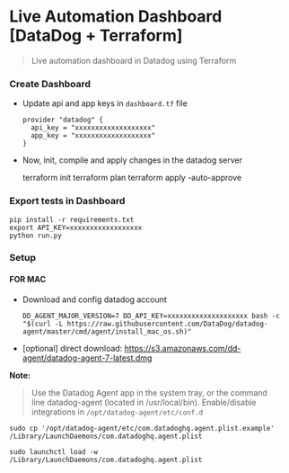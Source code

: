# Live Automation Dashboard [DataDog + Terraform]
> Live automation dashboard in Datadog using Terraform

### Create Dashboard

- Update api and app keys in `dashboard.tf` file

      provider "datadog" {
        api_key = "xxxxxxxxxxxxxxxxxxx"
        app_key = "xxxxxxxxxxxxxxxxxxx"
      }

- Now, init, compile and apply changes in the datadog server

    terraform init
    terraform plan
    terraform apply -auto-approve

### Export tests in Dashboard
    pip install -r requirements.txt
    export API_KEY=xxxxxxxxxxxxxxxxxx
    python run.py

### Setup

#### FOR MAC

- Download and config datadog account

      DD_AGENT_MAJOR_VERSION=7 DD_API_KEY=xxxxxxxxxxxxxxxxxxxx bash -c "$(curl -L https://raw.githubusercontent.com/DataDog/datadog-agent/master/cmd/agent/install_mac_os.sh)"

- [optional] direct download:
https://s3.amazonaws.com/dd-agent/datadog-agent-7-latest.dmg

**Note:**
> Use the Datadog Agent app in the system tray, or the command line datadog-agent (located in /usr/local/bin).
Enable/disable integrations in `/opt/datadog-agent/etc/conf.d`

    sudo cp '/opt/datadog-agent/etc/com.datadoghq.agent.plist.example' /Library/LaunchDaemons/com.datadoghq.agent.plist
    
    sudo launchctl load -w /Library/LaunchDaemons/com.datadoghq.agent.plist